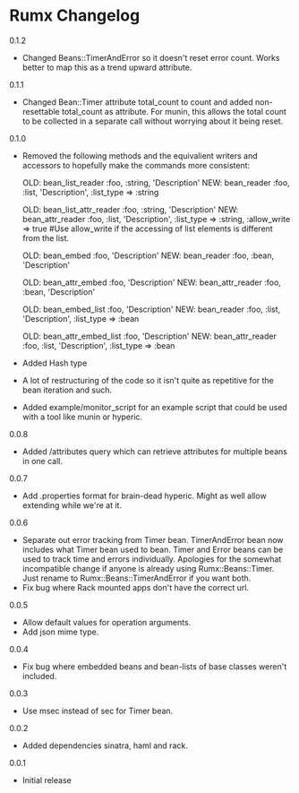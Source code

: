 Rumx Changelog
=====================

0.1.2

 - Changed Beans::TimerAndError so it doesn't reset error count.  Works better to map this as a trend upward attribute.

0.1.1

 - Changed Bean::Timer attribute total_count to count and added non-resettable total_count as attribute.
   For munin, this allows the total count to be collected in a separate call without worrying about it being reset.

0.1.0

 - Removed the following methods and the equivalient writers and accessors to hopefully make the commands more consistent:

   OLD: bean_list_reader :foo, :string, 'Description'
   NEW: bean_reader :foo, :list, 'Description', :list_type => :string

   OLD: bean_list_attr_reader :foo, :string, 'Description'
   NEW: bean_attr_reader :foo, :list, 'Description', :list_type => :string, :allow_write => true #Use allow_write if the accessing of list elements is different from the list.

   OLD: bean_embed :foo, 'Description'
   NEW: bean_reader :foo, :bean, 'Description'

   OLD: bean_attr_embed :foo, 'Description'
   NEW: bean_attr_reader :foo, :bean, 'Description'

   OLD: bean_embed_list :foo, 'Description'
   NEW: bean_reader :foo, :list, 'Description', :list_type => :bean

   OLD: bean_attr_embed_list :foo, 'Description'
   NEW: bean_attr_reader :foo, :list, 'Description', :list_type => :bean

 - Added Hash type

 - A lot of restructuring of the code so it isn't quite as repetitive for the bean iteration and such.

 - Added example/monitor_script for an example script that could be used with a tool like munin or hyperic.

0.0.8

 - Added /attributes query which can retrieve attributes for multiple beans in one call.

0.0.7

 - Add .properties format for brain-dead hyperic.  Might as well allow extending while we're at it.

0.0.6

 - Separate out error tracking from Timer bean.  TimerAndError bean now includes what Timer bean used to bean.
   Timer and Error beans can be used to track time and errors individually.
   Apologies for the somewhat incompatible change if anyone is already using Rumx::Beans::Timer.  Just rename
   to Rumx::Beans::TimerAndError if you want both.
 - Fix bug where Rack mounted apps don't have the correct url.

0.0.5

 - Allow default values for operation arguments.
 - Add json mime type.

0.0.4

 - Fix bug where embedded beans and bean-lists of base classes weren't included.

0.0.3

 - Use msec instead of sec for Timer bean.

0.0.2

 - Added dependencies sinatra, haml and rack.

0.0.1

 - Initial release
